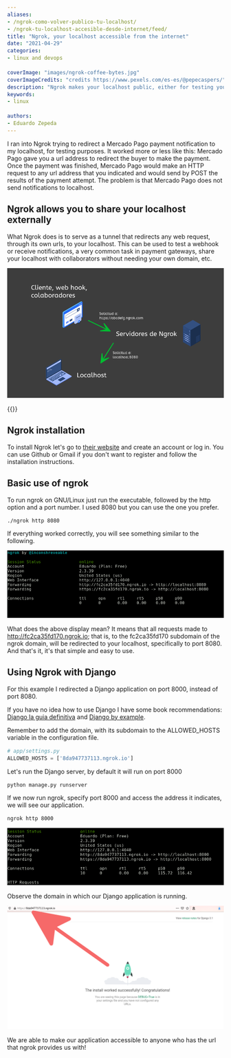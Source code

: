 ```yaml
---
aliases:
- /ngrok-como-volver-publico-tu-localhost/
- /ngrok-tu-localhost-accesible-desde-internet/feed/
title: "Ngrok, your localhost accessible from the internet"
date: "2021-04-29"
categories:
- linux and devops

coverImage: "images/ngrok-coffee-bytes.jpg"
coverImageCredits: "credits https://www.pexels.com/es-es/@pepecaspers/"
description: "Ngrok makes your localhost public, either for testing your endpoint responses or showing progress to your customers."
keywords:
- linux

authors:
- Eduardo Zepeda
---
```


I ran into Ngrok trying to redirect a Mercado Pago payment notification to my localhost, for testing purposes. It worked more or less like this: Mercado Pago gave you a url address to redirect the buyer to make the payment. Once the payment was finished, Mercado Pago would make an HTTP request to any url address that you indicated and would send by POST the results of the payment attempt. The problem is that Mercado Pago does not send notifications to localhost.

## Ngrok allows you to share your localhost externally

What Ngrok does is to serve as a tunnel that redirects any web request, through its own urls, to your localhost. This can be used to test a webhook or receive notifications, a very common task in payment gateways, share your localhost with collaborators without needing your own domain, etc.

![ngrok operation schematic](images/EsquemaNgrok.png)

{{<ad>}}

## Ngrok installation

To install Ngrok let's go to [their website](https://ngrok.com/) and create an account or log in. You can use Github or Gmail if you don't want to register and follow the installation instructions.

## Basic use of ngrok

To run ngrok on GNU/Linux just run the executable, followed by the http option and a port number. I used 8080 but you can use the one you prefer.

```bash
./ngrok http 8080
```

If everything worked correctly, you will see something similar to the following.

![Ngrok information in the terminal](images/NgrokTerminal.png)

What does the above display mean? It means that all requests made to http://fc2ca35fd170.ngrok.io; that is, to the fc2ca35fd170 subdomain of the ngrok domain, will be redirected to your localhost, specifically to port 8080. And that's it, it's that simple and easy to use.

## Using Ngrok with Django

For this example I redirected a Django application on port 8000, instead of port 8080.

If you have no idea how to use Django I have some book recommendations: [Django la guia definitiva](/en/the-definitive-guide-to-django/) and [Django by example](/en/learning-django-through-the-book-django-by-example-my-review/).

Remember to add the domain, with its subdomain to the ALLOWED_HOSTS variable in the configuration file.

```python
# app/settings.py
ALLOWED_HOSTS = ['8da947737113.ngrok.io']
```

Let's run the Django server, by default it will run on port 8000

```bash
python manage.py runserver
```

If we now run ngrok, specify port 8000 and access the address it indicates, we will see our application.

```bash
ngrok http 8000
```

![Ngrok information for the Django example](images/NgrokEjemploDjango.png)

Observe the domain in which our Django application is running.

![Django application running in Ngrok domain](images/NgrokTunnel-1.png)

We are able to make our application accessible to anyone who has the url that ngrok provides us with!